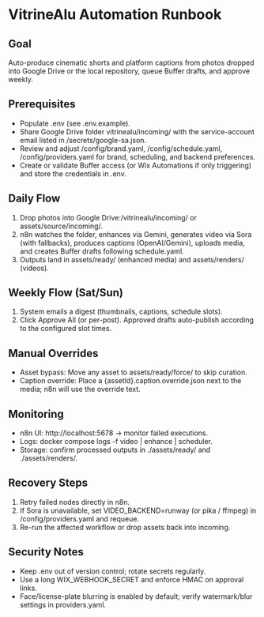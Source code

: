 # VitrineAlu Automation Runbook

## Goal
Auto-produce cinematic shorts and platform captions from photos dropped into Google Drive or the local repository, queue Buffer drafts, and approve weekly.

## Prerequisites
- Populate .env (see .env.example).
- Share Google Drive folder vitrinealu/incoming/ with the service-account email listed in /secrets/google-sa.json.
- Review and adjust /config/brand.yaml, /config/schedule.yaml, /config/providers.yaml for brand, scheduling, and backend preferences.
- Create or validate Buffer access (or Wix Automations if only triggering) and store the credentials in .env.

## Daily Flow
1. Drop photos into Google Drive:/vitrinealu/incoming/ or assets/source/incoming/.
2. n8n watches the folder, enhances via Gemini, generates video via Sora (with fallbacks), produces captions (OpenAI/Gemini), uploads media, and creates Buffer drafts following schedule.yaml.
3. Outputs land in assets/ready/ (enhanced media) and assets/renders/ (videos).

## Weekly Flow (Sat/Sun)
1. System emails a digest (thumbnails, captions, schedule slots).
2. Click Approve All (or per-post). Approved drafts auto-publish according to the configured slot times.

## Manual Overrides
- Asset bypass: Move any asset to assets/ready/force/ to skip curation.
- Caption override: Place a {assetId}.caption.override.json next to the media; n8n will use the override text.

## Monitoring
- n8n UI: http://localhost:5678 → monitor failed executions.
- Logs: docker compose logs -f video | enhance | scheduler.
- Storage: confirm processed outputs in ./assets/ready/ and ./assets/renders/.

## Recovery Steps
1. Retry failed nodes directly in n8n.
2. If Sora is unavailable, set VIDEO_BACKEND=runway (or pika / ffmpeg) in /config/providers.yaml and requeue.
3. Re-run the affected workflow or drop assets back into incoming.

## Security Notes
- Keep .env out of version control; rotate secrets regularly.
- Use a long WIX_WEBHOOK_SECRET and enforce HMAC on approval links.
- Face/license-plate blurring is enabled by default; verify watermark/blur settings in providers.yaml.
